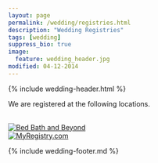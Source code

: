 ```yaml
---
layout: page
permalink: /wedding/registries.html
description: "Wedding Registries"
tags: [wedding]
suppress_bio: true
image:
  feature: wedding_header.jpg
modified: 04-12-2014
---
```


{% include wedding-header.html %}

We are registered at the following locations.

<br />
<a href="http://www.bedbathandbeyond.com/store/giftregistry/view_registry_guest.jsp?pwsToken=&amp;eventType=Wedding&amp;registryId=541229732">
   <img src="http://www.bedbathandbeyond.com/_assets/global/images/logo/logo_br.png" 
        alt="Bed Bath and Beyond" />
</a>

<br />
<a href="http://www.myregistry.com/wedding-registry/Mark-Gius-Tracy-Davies-Seattle-Washington/618085">
   <img src="{{ site.image_url }}/myregistry.png" 
        alt="MyRegistry.com" />
</a>

{% include wedding-footer.md %}

